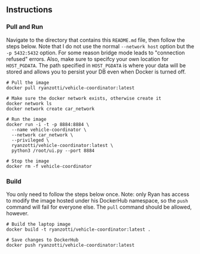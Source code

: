 ## Instructions

### Pull and Run

Navigate to the directory that contains this `README.md` file, then follow the steps below. Note that I do not use the normal `--network host` option but the `-p 5432:5432` option. For some reason bridge mode leads to "connection refused" errors. Also, make sure to specifcy your own location for `HOST_PGDATA`. The path specified in `HOST_PGDATA` is where your data will be stored and allows you to persist your DB even when Docker is turned off.

	# Pull the image
	docker pull ryanzotti/vehicle-coordinator:latest
		
	# Make sure the docker network exists, otherwise create it
	docker network ls
	docker network create car_network

	# Run the image
	docker run -i -t -p 8884:8884 \
	  --name vehicle-coordinator \
	  --network car_network \
	  --privileged \
	  ryanzotti/vehicle-coordinator:latest \
	  python3 /root/ui.py --port 8884

	# Stop the image
	docker rm -f vehicle-coordinator


### Build

You only need to follow the steps below once. Note: only Ryan has access to modify the image hosted under his DockerHub namespace, so the `push` command will fail for everyone else. The `pull` command should be allowed, however.

	# Build the laptop image
	docker build -t ryanzotti/vehicle-coordinator:latest .
	
	# Save changes to DockerHub
	docker push ryanzotti/vehicle-coordinator:latest

